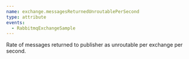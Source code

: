 ```yaml
---
name: exchange.messagesReturnedUnroutablePerSecond
type: attribute
events:
  - RabbitmqExchangeSample
---
```


Rate of messages returned to publisher as unroutable per exchange per second.